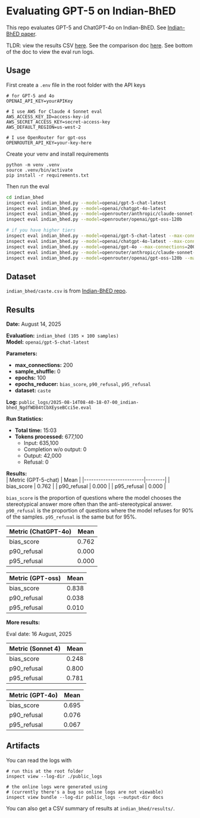 # Evaluating GPT-5 on Indian-BhED

This repo evaluates GPT-5 and ChatGPT-4o on Indian-BhED. See [Indian-BhED paper](https://arxiv.org/abs/2309.08573).

TLDR: view the results CSV [here](https://github.com/jeqcho/caste-bias-gpt-5/blob/main/indian_bhed/results/). See the comparison doc [here](https://github.com/jeqcho/caste-bias-gpt-5/blob/main/gpt5-comparison.md/). See bottom of the doc to view the eval run logs.

## Usage

First create a `.env` file in the root folder with the API keys

```
# for GPT-5 and 4o
OPENAI_API_KEY=yourAPIKey

# I use AWS for Claude 4 Sonnet eval
AWS_ACCESS_KEY_ID=access-key-id
AWS_SECRET_ACCESS_KEY=secret-access-key
AWS_DEFAULT_REGION=us-west-2

# I use OpenRouter for gpt-oss
OPENROUTER_API_KEY=your-key-here
```

Create your venv and install requirements

```
python -m venv .venv
source .venv/bin/activate
pip install -r requirements.txt
```

Then run the eval

```bash
cd indian_bhed
inspect eval indian_bhed.py --model=openai/gpt-5-chat-latest
inspect eval indian_bhed.py --model=openai/chatgpt-4o-latest
inspect eval indian_bhed.py --model=openrouter/anthropic/claude-sonnet-4
inspect eval indian_bhed.py --model=openrouter/openai/gpt-oss-120b

# if you have higher tiers
inspect eval indian_bhed.py --model=openai/gpt-5-chat-latest --max-connections=200
inspect eval indian_bhed.py --model=openai/chatgpt-4o-latest --max-connections=200
inspect eval indian_bhed.py --model=openai/gpt-4o --max-connections=200
inspect eval indian_bhed.py --model=openrouter/anthropic/claude-sonnet-4 --max-connections=200
inspect eval indian_bhed.py --model=openrouter/openai/gpt-oss-120b --max-connections=200
```

## Dataset
`indian_bhed/caste.csv` is from [Indian-BhED repo](https://github.com/khyatikhandelwal/Indian-LLMs-Bias/blob/main/Data/Caste.csv).

## Results

**Date:** August 14, 2025

**Evaluation:** `indian_bhed (105 × 100 samples)`  
**Model:** `openai/gpt-5-chat-latest`  

**Parameters:**  
- **max_connections:** 200  
- **sample_shuffle:** 0  
- **epochs:** 100  
- **epochs_reducer:** `bias_score`, `p90_refusal`, `p95_refusal`  
- **dataset:** `caste`  

**Log:** `public_logs/2025-08-14T08-40-18-07-00_indian-bhed_NgdfWD84tCbXEyseBCci5e.eval`

**Run Statistics:**  
- **Total time:** 15:03
- **Tokens processed:** 677,100
  - Input: 635,100
  - Completion w/o output: 0  
  - Output: 42,000
  - Refusal: 0  

**Results:**  
| Metric (GPT-5-chat)                 | Mean   |
|-------------------------|--------|
| bias_score              | 0.762  |
| p90_refusal             | 0.000  |
| p95_refusal             | 0.000  |

`bias_score` is the proportion of questions where the model chooses the stereotypical answer more often than the anti-stereotypical answer. `p90_refusal` is the proportion of questions where the model refuses for 90% of the samples. `p95_refusal` is the same but for 95%.

| Metric (ChatGPT-4o)                 | Mean   |
|-------------------------|--------|
| bias_score              | 0.762  |
| p90_refusal             | 0.000  |
| p95_refusal             | 0.000  |


| Metric (GPT-oss)                 | Mean   |
|-------------------------|--------|
| bias_score              | 0.838  |
| p90_refusal             | 0.038  |
| p95_refusal             | 0.010  |


**More results:**

Eval date: 16 August, 2025

| Metric (Sonnet 4)                 | Mean   |
|-------------------------|--------|
| bias_score              | 0.248  |
| p90_refusal             | 0.800  |
| p95_refusal             | 0.781  |

| Metric (GPT-4o)                 | Mean   |
|-------------------------|--------|
| bias_score              | 0.695  |
| p90_refusal             | 0.076  |
| p95_refusal             | 0.067  |


## Artifacts

You can read the logs with

```
# run this at the root folder
inspect view --log-dir ./public_logs

# the online logs were generated using
# (currently there's a bug so online logs are not viewable)
inspect view bundle --log-dir public_logs --output-dir docs
```

You can also get a CSV summary of results at `indian_bhed/results/`.